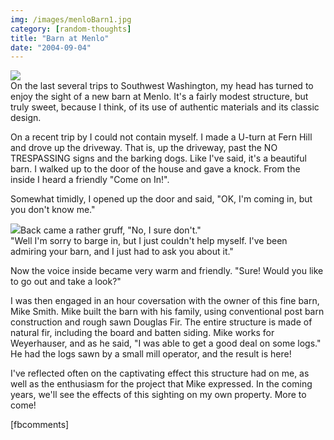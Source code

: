 ```yaml
---
img: /images/menloBarn1.jpg
category: [random-thoughts]
title: "Barn at Menlo"
date: "2004-09-04"
---
```


![](/images/menloBarn1.jpg)  
On the last several trips to Southwest Washington, my head has turned to enjoy the sight of a new barn at Menlo. It's a fairly modest structure, but truly sweet, because I think, of its use of authentic materials and its classic design.  
  
On a recent trip by I could not contain myself. I made a U-turn at Fern Hill and drove up the driveway. That is, up the driveway, past the NO TRESPASSING signs and the barking dogs. Like I've said, it's a beautiful barn. I walked up to the door of the house and gave a knock. From the inside I heard a friendly "Come on In!".  
  
Somewhat timidly, I opened up the door and said, "OK, I'm coming in, but you don't know me."  
  
![](/images/menloBarnDoors1.jpg)Back came a rather gruff, "No, I sure don't."  
"Well I'm sorry to barge in, but I just couldn't help myself. I've been admiring your barn, and I just had to ask you about it."  
  
Now the voice inside became very warm and friendly. "Sure! Would you like to go out and take a look?"  
  
I was then engaged in an hour coversation with the owner of this fine barn, Mike Smith. Mike built the barn with his family, using conventional post barn construction and rough sawn Douglas Fir. The entire structure is made of natural fir, including the board and batten siding. Mike works for Weyerhauser, and as he said, "I was able to get a good deal on some logs." He had the logs sawn by a small mill operator, and the result is here!  
  
I've reflected often on the captivating effect this structure had on me, as well as the enthusiasm for the project that Mike expressed. In the coming years, we'll see the effects of this sighting on my own property. More to come!  
  
\[fbcomments\]
